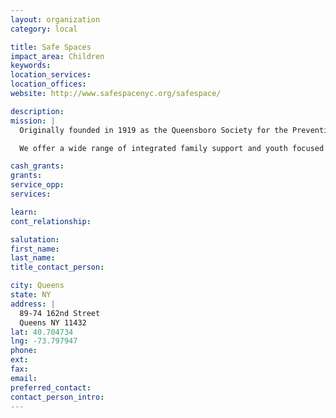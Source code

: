 ```yaml
---
layout: organization
category: local

title: Safe Spaces
impact_area: Children
keywords: 
location_services: 
location_offices: 
website: http://www.safespacenyc.org/safespace/

description: 
mission: |
  Originally founded in 1919 as the Queensboro Society for the Prevention of Cruelty to Children, Safe Space remains dedicated to the belief that every child deserves to grow up healthy and in a secure environment.   

  We offer a wide range of integrated family support and youth focused programs, including community and mental health services, designed to help families build a more hopeful future for themselves and their children.  Now based in Southeast Queens primarily serving Jamaica, Far Rockaway and Richmond Hill, Safe Space serves more than 10,000 individuals annually. After nearly a century, we continue our work as deeply committed as ever to our original mission:  to protect kids, keep them safe and help them grow.

cash_grants: 
grants: 
service_opp: 
services: 

learn: 
cont_relationship: 

salutation: 
first_name: 
last_name: 
title_contact_person: 

city: Queens
state: NY
address: |
  89-74 162nd Street     
  Queens NY 11432
lat: 40.704734
lng: -73.797947
phone: 
ext: 
fax: 
email: 
preferred_contact: 
contact_person_intro: 
---
```

